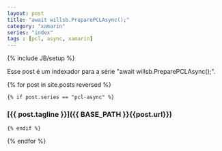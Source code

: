```yaml
---
layout: post
title: "await willsb.PreparePCLAsync();"
category: "xamarin"
series: "index"
tags : [pcl, async, xamarin]
---
```

{% include JB/setup %}

Esse post é um indexador para a série "await willsb.PreparePCLAsync();".

{% for post in site.posts reversed %}

    {% if post.series == "pcl-async" %}
### [{{ post.tagline }}]({{ BASE_PATH }}{{post.url}})
    {% endif %}

{% endfor %}